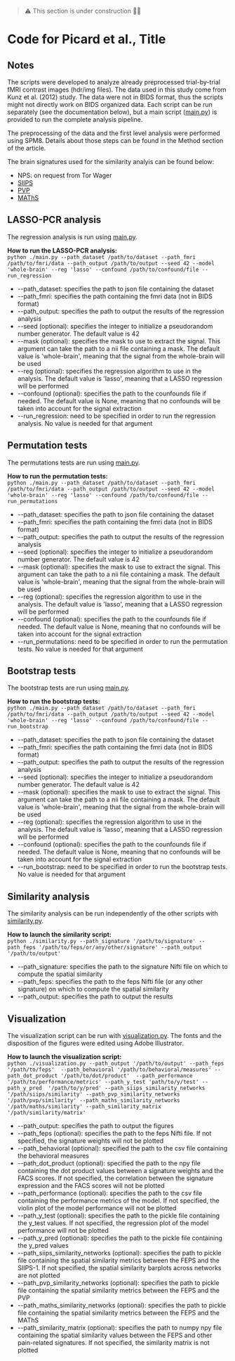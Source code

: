 > :warning: This section is under construction :construction_worker_woman:

# Code for Picard et al., Title

## Notes

The scripts were developed to analyze already preprocessed trial-by-trial fMRI contrast images (hdr/img files). The data used in 
this study come from Kunz et al. (2012) study. The data were not in BIDS format, thus the scripts might not directly work on BIDS 
organized data. Each script can be run separately (see the documentation below), but a main script 
([main.py](https://github.com/me-pic/picard_feps_2022/blob/main/scripts/main.py)) is provided to run the complete analysis pipeline.

The preprocessing of the data and the first level analysis were performed using SPM8. Details about those steps can be found in the Method section of the article.

The brain signatures used for the similarity analyis can be found below:
- NPS: on request from Tor Wager
- [SIIPS](https://github.com/canlab/Neuroimaging_Pattern_Masks/tree/master/Multivariate_signature_patterns/2017_Woo_SIIPS1) 
- [PVP](https://github.com/canlab/Neuroimaging_Pattern_Masks/tree/master/Multivariate_signature_patterns/2022_coll_pain_monetary_reward_decision_value)
- [MAThS](https://github.com/canlab/Neuroimaging_Pattern_Masks/tree/master/Multivariate_signature_patterns/2021_Ceko_MPA2_multiaversive) 

## LASSO-PCR analysis
The regression analysis is run using [main.py](https://github.com/me-pic/picard_feps_2022/blob/main/scripts/main.py).

<b>How to run the LASSO-PCR analysis:</b>
<br>`python ./main.py --path_dataset /path/to/dataset --path_fmri /path/to/fmri/data --path_output /path/to/output --seed 42 --model 'whole-brain' --reg 'lasso' --confound /path/to/confound/file --run_regression`
- --path_dataset: specifies the path to json file containing the dataset
- --path_fmri: specifies the path containing the fmri data (not in BIDS format)
- --path_output: specifies the path to output the results of the regression analysis
- --seed (optional): specifies the integer to initialize a pseudorandom number generator. The default value is 42
- --mask (optional): specifies the mask to use to extract the signal. This argument can take the path to a nii file containing a mask. The default value is 'whole-brain', meaning that the signal from the whole-brain will be used
- --reg (optional): specifies the regression algorithm to use in the analysis. The default value is 'lasso', meaning that a LASSO regression will be performed
- --confound (optional): specifies the path to the counfounds file if needed. The default value is None, meaning that no confounds will be taken into account for the signal extraction
- --run_regression: need to be specified in order to run the regression analysis. No value is needed for that argument

## Permutation tests
The permutations tests are run using [main.py](https://github.com/me-pic/picard_feps_2022/blob/main/scripts/main.py).

<b>How to run the permutation tests:</b>
<br>`python ./main.py --path_dataset /path/to/dataset --path_fmri /path/to/fmri/data --path_output /path/to/output --seed 42 --model 'whole-brain' --reg 'lasso' --confound /path/to/confound/file --run_permutations`
- --path_dataset: specifies the path to json file containing the dataset
- --path_fmri: specifies the path containing the fmri data (not in BIDS format)
- --path_output: specifies the path to output the results of the regression analysis
- --seed (optional): specifies the integer to initialize a pseudorandom number generator. The default value is 42
- --mask (optional): specifies the mask to use to extract the signal. This argument can take the path to a nii file containing a mask. The default value is 'whole-brain', meaning that the signal from the whole-brain will be used
- --reg (optional): specifies the regression algorithm to use in the analysis. The default value is 'lasso', meaning that a LASSO regression will be performed
- --confound (optional): specifies the path to the counfounds file if needed. The default value is None, meaning that no confounds will be taken into account for the signal extraction
- --run_permutations: need to be specified in order to run the permutation tests. No value is needed for that argument

## Bootstrap tests
The bootstrap tests are run using [main.py](https://github.com/me-pic/picard_feps_2022/blob/main/scripts/main.py).

<b>How to run the bootstrap tests:</b>
<br>`python ./main.py --path_dataset /path/to/dataset --path_fmri /path/to/fmri/data --path_output /path/to/output --seed 42 --model 'whole-brain' --reg 'lasso' --confound /path/to/confound/file --run_bootstrap`
- --path_dataset: specifies the path to json file containing the dataset
- --path_fmri: specifies the path containing the fmri data (not in BIDS format)
- --path_output: specifies the path to output the results of the regression analysis
- --seed (optional): specifies the integer to initialize a pseudorandom number generator. The default value is 42
- --mask (optional): specifies the mask to use to extract the signal. This argument can take the path to a nii file containing a mask. The default value is 'whole-brain', meaning that the signal from the whole-brain will be used
- --reg (optional): specifies the regression algorithm to use in the analysis. The default value is 'lasso', meaning that a LASSO regression will be performed
- --confound (optional): specifies the path to the counfounds file if needed. The default value is None, meaning that no confounds will be taken into account for the signal extraction
- --run_bootstrap: need to be specified in order to run the bootstrap tests. No value is needed for that argument

## Similarity analysis
The similarity analysis can be run independently of the other scripts with [similarity.py](https://github.com/me-pic/picard_feps_2022/blob/main/scripts/similarity.py).

<b>How to launch the similarity script:</b>
<br>`python ./similarity.py --path_signature '/path/to/signature' --path_feps '/path/to/feps/or/any/other/signature' --path_output 
'/path/to/output'`
- --path_signature: specifies the path to the signature Nifti file on which to compute the spatial similarity
- --path_feps: specifies the path to the feps Nifti file (or any other signature) on which to compute the spatial similarity
- --path_output: specifies the path to output the results

## Visualization
The visualization script can be run with [visualization.py](https://github.com/me-pic/picard_feps_2022/blob/main/scripts/visualization.py). The fonts and the disposition of the figures were edited using Adobe Illustrator.

<b>How to launch the visualization script:</b>
<br>`python ./visualization.py --path_output '/path/to/output' --path_feps '/path/to/feps' 
--path_behavioral '/path/to/behavioral/measures' --path_dot_product '/path/to/dot/product' 
--path_performance '/path/to/performance/metrics' --path_y_test 'path/to/y/test' --path_y_pred 
'/path/to/y/pred' --path_siips_similarity_networks '/path/siips/similarity' --path_pvp_similarity_networks '/path/pvp/similarity' --path_maths_similarity_networks '/path/maths/similarity' --path_similarity_matrix '/path/similarity/matrix'`
- --path_output: specifies the path to output the figures
- --path_feps (optional): specifies the path to the feps Nifti file. If not specified, the 
signature weights will not be plotted 
- --path_behavioral (optional): specified the path to the csv file containing the behavioral 
measures
- --path_dot_product (optional): specified the path to the npy file containing the dot product 
values between a signature weights and the FACS scores. If not specified, the correlation between 
the signature expression and the FACS scores will not be plotted
 - --path_performance (optional): specifies the path to the csv file containing the 
performance 
metrics of the model. If not specified, the violin plot of the model performance will not be 
plotted
- --path_y_test (optional): specifies the path to the pickle file containing the y_test values. If 
not specified, the regression plot of the model performance will not be plotted
- --path_y_pred (optional): specifies the path to the pickle file containing the y_pred values
- --path_siips_similarity_networks (optional): specifies the path to pickle file containing the spatial similarity metrics between the FEPS and the SIIPS-1. If not specified, the spatial similarity barplots across networks are not plotted
- --path_pvp_similarity_networks (optional): specifies the path to pickle file containing the spatial similarity metrics between the FEPS and the PVP
- --path_maths_similarity_networks (optional): specifies the path to pickle file containing the spatial similarity metrics between the FEPS and the MAThS
- --path_similarity_matrix (optional): specifies the path to numpy npy file containing the spatial similarity values between the FEPS and other pain-related signatures. If not specified, the similarity matrix is not plotted
